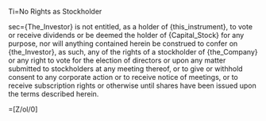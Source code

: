 Ti=No Rights as Stockholder

sec={The_Investor} is not entitled, as a holder of {this_instrument}, to vote or receive dividends or be deemed the holder of {Capital_Stock} for any purpose, nor will anything contained herein be construed to confer on {the_Investor}, as such, any of the rights of a stockholder of {the_Company} or any right to vote for the election of directors or upon any matter submitted to stockholders at any meeting thereof, or to give or withhold consent to any corporate action or to receive notice of meetings, or to receive subscription rights or otherwise until shares have been issued upon the terms described herein.

=[Z/ol/0]
